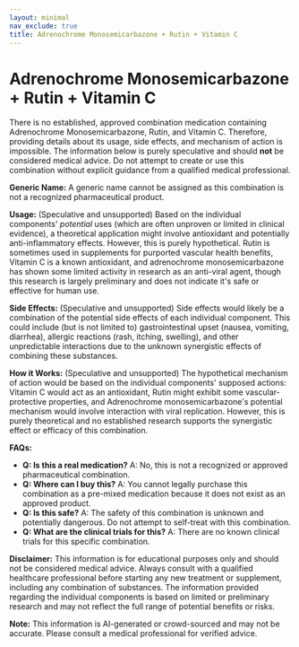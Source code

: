 ```yaml
---
layout: minimal
nav_exclude: true
title: Adrenochrome Monosemicarbazone + Rutin + Vitamin C
---
```


# Adrenochrome Monosemicarbazone + Rutin + Vitamin C

There is no established, approved combination medication containing Adrenochrome Monosemicarbazone, Rutin, and Vitamin C.  Therefore, providing details about its usage, side effects, and mechanism of action is impossible.  The information below is purely speculative and should **not** be considered medical advice.  Do not attempt to create or use this combination without explicit guidance from a qualified medical professional.


**Generic Name:**  A generic name cannot be assigned as this combination is not a recognized pharmaceutical product.

**Usage:** (Speculative and unsupported)  Based on the individual components' *potential* uses (which are often unproven or limited in clinical evidence), a theoretical application might involve antioxidant and potentially anti-inflammatory effects. However, this is purely hypothetical.  Rutin is sometimes used in supplements for purported vascular health benefits, Vitamin C is a known antioxidant, and adrenochrome monosemicarbazone has shown some limited activity in research as an anti-viral agent, though this research is largely preliminary and does not indicate it's safe or effective for human use.

**Side Effects:** (Speculative and unsupported)  Side effects would likely be a combination of the potential side effects of each individual component.  This could include (but is not limited to) gastrointestinal upset (nausea, vomiting, diarrhea), allergic reactions (rash, itching, swelling), and other unpredictable interactions due to the unknown synergistic effects of combining these substances.

**How it Works:** (Speculative and unsupported)  The hypothetical mechanism of action would be based on the individual components' supposed actions:  Vitamin C would act as an antioxidant, Rutin might exhibit some vascular-protective properties, and Adrenochrome monosemicarbazone's potential mechanism would involve interaction with viral replication. However, this is purely theoretical and no established research supports the synergistic effect or efficacy of this combination.

**FAQs:**

* **Q: Is this a real medication?** A: No, this is not a recognized or approved pharmaceutical combination.
* **Q: Where can I buy this?** A: You cannot legally purchase this combination as a pre-mixed medication because it does not exist as an approved product.
* **Q: Is this safe?** A:  The safety of this combination is unknown and potentially dangerous.  Do not attempt to self-treat with this combination.
* **Q:  What are the clinical trials for this?** A: There are no known clinical trials for this specific combination.


**Disclaimer:** This information is for educational purposes only and should not be considered medical advice.  Always consult with a qualified healthcare professional before starting any new treatment or supplement, including any combination of substances. The information provided regarding the individual components is based on limited or preliminary research and may not reflect the full range of potential benefits or risks.


**Note:** This information is AI-generated or crowd-sourced and may not be accurate. Please consult a medical professional for verified advice.